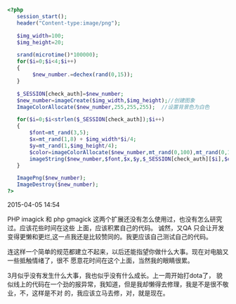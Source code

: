 ```php

<?php
   session_start();
   header("Content-type:image/png");

   $img_width=100;
   $img_height=20;

   srand(microtime()*100000);
   for($i=0;$i<4;$i++)
   {
        $new_number.=dechex(rand(0,15));
   }

   $_SESSION[check_auth]=$new_number;
   $new_number=imageCreate($img_width,$img_height);//创建图象
   ImageColorAllocate($new_number,255,255,255);  //设置背景色为白色

   for($i=0;$i<strlen($_SESSION[check_auth]);$i++)
   {
       $font=mt_rand(3,5);
       $x=mt_rand(1,8) + $img_width*$i/4;
       $y=mt_rand(1,$img_height/4);
       $color=imageColorAllocate($new_number,mt_rand(0,100),mt_rand(0,150),mt_rand(0,200));//设置字符颜色
       imageString($new_number,$font,$x,$y,$_SESSION[check_auth][$i],$color);//输出字符
   }

   ImagePng($new_number);
   ImageDestroy($new_number);
?>

```

2015-04-05 14:54

PHP imagick 和 php gmagick 这两个扩展还没有怎么使用过，也没有怎么研究过。应该花些时间在这些
上面，应该积累自己的代码。
诚然，又QA 只会让开发变得更懒和更烂,这一点我还是比较赞同的。我更应该自己测试自己的代码。

连这样一个简单的规范都建立不起来，以后还能指望你做什么大事。现在对电脑又一些抵触情绪了，很不
愿意花时间在这个上面，当然我的眼睛很累。

3月似乎没有发生什么大事，我也似乎没有什么成长。上一周开始打dota了，
貌似线上的代码在一个劲的报异常，我知道，但是我却懒得去修理，我是不是很不敬业，不，这样是不对
的，我应该立马去修，对，就是现在。
